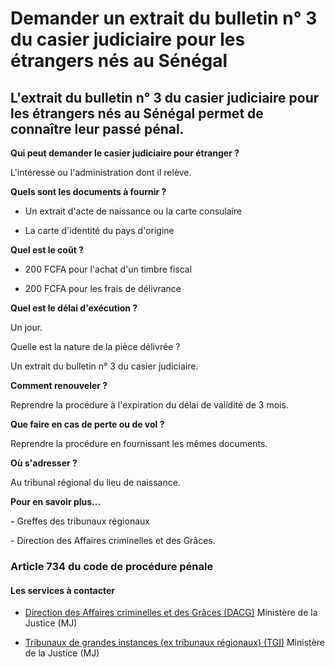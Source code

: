 # Demander un extrait du bulletin n° 3 du casier judiciaire pour les étrangers nés au Sénégal

L'extrait du bulletin n° 3 du casier judiciaire pour les étrangers nés au Sénégal permet de connaître leur passé pénal.
-----------------------------------------------------------------------------------------------------------------------

**Qui peut demander le casier judiciaire pour étranger ?**

L'intéressé ou l'administration dont il relève.  

**Quels sont les documents à fournir ?**

*   Un extrait d'acte de naissance ou la carte consulaire

*   La carte d'identité du pays d'origine  
    

**Quel est le coût ?**

*   200 FCFA pour l'achat d'un timbre fiscal  
    
*   200 FCFA pour les frais de délivrance  
    

**Quel est le délai d'exécution ?**

Un jour.

Quelle est la nature de la pièce délivrée ?

Un extrait du bulletin n° 3 du casier judiciaire.  

**Comment renouveler ?**

Reprendre la procédure à l'expiration du délai de validité de 3 mois.  

**Que faire en cas de perte ou de vol ?**

Reprendre la procédure en fournissant les mêmes documents.  

**Où s'adresser ?**

Au tribunal régional du lieu de naissance.  

**Pour en savoir plus...**

**\-** Greffes des tribunaux régionaux  

\- Direction des Affaires criminelles et des Grâces.

  

### Article 734 du code de procédure pénale

#### Les services à contacter

*   [Direction des Affaires criminelles et des Grâces (DACG)](../../../services/direction-des-affaires-criminelles-et-des-graces-dacg.md) Ministère de la Justice (MJ)  
    
*   [Tribunaux de grandes instances (ex tribunaux régionaux) (TGI)](../../../services/tribunaux-de-grandes-instances-ex-tribunaux-regionaux-tgi.md) Ministère de la Justice (MJ)